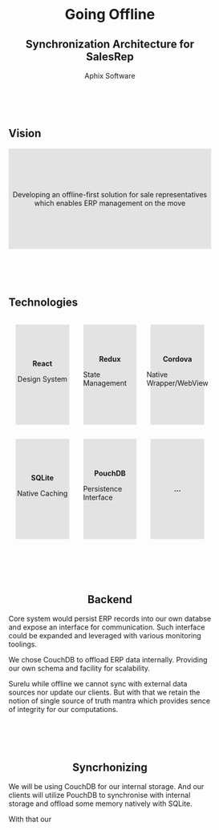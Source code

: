 <style>
body,
body *,
body *::before,
body *::after {
    box-sizing: border-box;
}

.flex {
    display: flex;
    flex-wrap: wrap;
    justify-content: center;
}

.column {
    width: 33%;
    padding: 1em;
}

.box {
    display: flex;
    align-items: center;
    justify-content: center;
    flex-direction: column;
    height: 200px;
    background-color: rgba(0, 0, 0, .1);
}
.text-center {
    text-align: center;
}
</style>


<br><br><br>


<div class="text-center">

# Going Offline
## Synchronization Architecture for SalesRep

Aphix Software

</div>


<br><br><br>


## Vision

<div class="text-center box">

Developing an offline-first solution for sale representatives
<br>
which enables ERP management on the move

</div>



<br><br><br>


## Technologies


<div class="flex">
    <div class="column">
        <div class="box">
            <strong>React</strong>
            <p>Design System</p>
        </div>
    </div>
    <div class="column">
        <div class="box">
            <strong>Redux</strong>
            <p>State Management</p>
        </div>
    </div>
    <div class="column">
        <div class="box">
            <strong>Cordova</strong>
            <p>Native Wrapper/WebView</p>
        </div>
    </div>
    <div class="column">
        <div class="box">
            <strong>SQLite</strong>
            <p>Native Caching</p>
        </div>
    </div>
    <div class="column">
        <div class="box">
            <strong>PouchDB</strong>
            <p>Persistence Interface</p>
        </div>
    </div>
    <div class="column">
        <div class="box">
            <strong>...</strong>
        </div>
    </div>
</div>


<br><br><br>


<div class="text-center">

## Backend

</div>

Core system would persist ERP records into our own databse and expose an interface for communication. Such interface could be expanded and leveraged with various monitoring toolings.

We chose CouchDB to offload ERP data internally. Providing our own schema and facility for scalability.

Surelu while offline we cannot sync with external data sources nor
update our clients. But with that we retain the notion of single source of truth mantra which provides sence of integrity for our computations.


<br><br><br>


<div class="text-center">

## Syncrhonizing

</div>

We will be using CouchDB for our internal storage. And our clients will utilize PouchDB to synchronise with internal storage and offload some memory natively with SQLite.

With that our